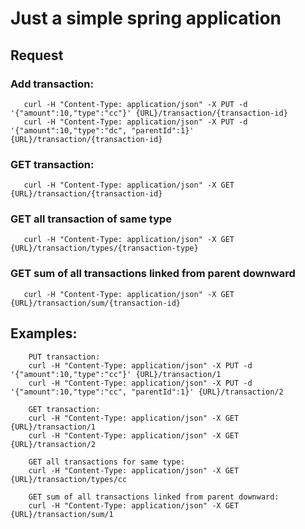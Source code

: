# Just a simple spring application
 
## Request

### Add transaction:
```
   curl -H "Content-Type: application/json" -X PUT -d '{"amount":10,"type":"cc"}' {URL}/transaction/{transaction-id}
   curl -H "Content-Type: application/json" -X PUT -d '{"amount":10,"type":"dc", "parentId":1}' {URL}/transaction/{transaction-id}
```

### GET transaction:
```
   curl -H "Content-Type: application/json" -X GET {URL}/transaction/{transaction-id}
```

### GET all transaction of same type
```
   curl -H "Content-Type: application/json" -X GET {URL}/transaction/types/{transaction-type}
```

### GET sum of all transactions linked from parent downward
```
   curl -H "Content-Type: application/json" -X GET {URL}/transaction/sum/{transaction-id}
```


## Examples:
```
    PUT transaction:
    curl -H "Content-Type: application/json" -X PUT -d '{"amount":10,"type":"cc"}' {URL}/transaction/1
    curl -H "Content-Type: application/json" -X PUT -d '{"amount":10,"type":"cc", "parentId":1}' {URL}/transaction/2
    
    GET transaction:
    curl -H "Content-Type: application/json" -X GET {URL}/transaction/1
    curl -H "Content-Type: application/json" -X GET {URL}/transaction/2
    
    GET all transactions for same type:
    curl -H "Content-Type: application/json" -X GET {URL}/transaction/types/cc
    
    GET sum of all transactions linked from parent downward:
    curl -H "Content-Type: application/json" -X GET {URL}/transaction/sum/1
```
